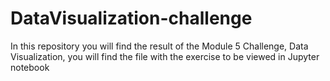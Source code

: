 # DataVisualization-challenge
In this repository you will find the result of the Module 5 Challenge, Data Visualization, you will find the file with the exercise to be viewed in Jupyter notebook
